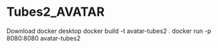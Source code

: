 # Tubes2_AVATAR

Download docker desktop
docker build -t avatar-tubes2 .
docker run -p 8080:8080 avatar-tubes2
